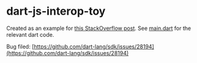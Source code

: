 # dart-js-interop-toy

Created as an example for [this StackOverflow post](https://stackoverflow.com/questions/41273787/getting-an-arbitrary-property-from-a-javascript-object-in-dart). See [main.dart](https://github.com/ahirschberg/dart-js-interop-toy/blob/master/web/main.dart) for the relevant dart code.

Bug filed: [https://github.com/dart-lang/sdk/issues/28194](https://github.com/dart-lang/sdk/issues/28194)

